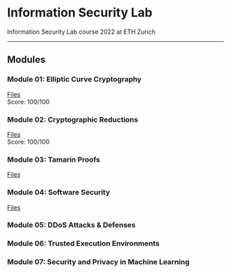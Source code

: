 # Information Security Lab
Information Security Lab course 2022 at ETH Zurich

---
## Modules
### Module 01: Elliptic Curve Cryptography
[Files](./Module01/)   
Score: 100/100

### Module 02: Cryptographic Reductions
[Files](./Module02/)   
Score: 100/100

### Module 03: Tamarin Proofs
[Files](./Module03/)   

### Module 04: Software Security
[Files](./Module04/)

### Module 05: DDoS Attacks & Defenses

### Module 06: Trusted Execution Environments

### Module 07: Security and Privacy in Machine Learning
